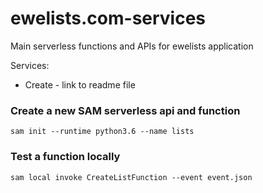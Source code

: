 # ewelists.com-services
Main serverless functions and APIs for ewelists application

Services:
* Create - link to readme file


### Create a new SAM serverless api and function
```
sam init --runtime python3.6 --name lists
```

### Test a function locally
```
sam local invoke CreateListFunction --event event.json
```
